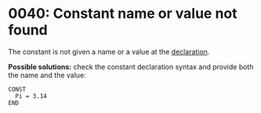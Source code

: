 # 0040: Constant name or value not found

The constant is not given a name or a value at the [declaration](../../language/data-types/constants.md).

**Possible solutions:** check the constant declaration syntax and provide both the name and the value:

```
CONST
  Pi = 3.14
END
```


